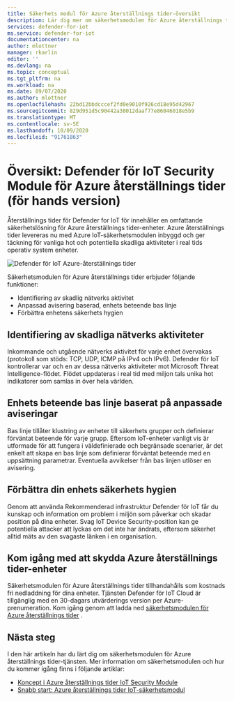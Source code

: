 ```yaml
---
title: Säkerhets modul för Azure återställnings tider-översikt
description: Lär dig mer om säkerhetsmodulen för Azure återställnings tider support och implementering som en del av tjänsten Defender for IoT
services: defender-for-iot
ms.service: defender-for-iot
documentationcenter: na
author: mlottner
manager: rkarlin
editor: ''
ms.devlang: na
ms.topic: conceptual
ms.tgt_pltfrm: na
ms.workload: na
ms.date: 09/07/2020
ms.author: mlottner
ms.openlocfilehash: 22bd12bbdcccef2fd0e9010f926cd18e95d42967
ms.sourcegitcommit: 829d951d5c90442a38012daaf77e86046018e5b9
ms.translationtype: MT
ms.contentlocale: sv-SE
ms.lasthandoff: 10/09/2020
ms.locfileid: "91761863"
---
```

# <a name="overview-defender-for-iot-security-module-for-azure-rtos-preview"></a>Översikt: Defender för IoT Security Module för Azure återställnings tider (för hands version)

Återställnings tider för Defender for IoT för innehåller en omfattande säkerhetslösning för Azure återställnings tider-enheter. Azure återställnings tider levereras nu med Azure IoT-säkerhetsmodulen inbyggd och ger täckning för vanliga hot och potentiella skadliga aktiviteter i real tids operativ system enheter. 

![Defender för IoT Azure-återställnings tider](./media/architecture/azure-rtos-security-monitoring.png)


Säkerhetsmodulen för Azure återställnings tider erbjuder följande funktioner: 
- Identifiering av skadlig nätverks aktivitet
- Anpassad avisering baserad, enhets beteende bas linje
- Förbättra enhetens säkerhets hygien

## <a name="detection-of-malicious-network-activities"></a>Identifiering av skadliga nätverks aktiviteter

Inkommande och utgående nätverks aktivitet för varje enhet övervakas (protokoll som stöds: TCP, UDP, ICMP på IPv4 och IPv6). Defender för IoT kontrollerar var och en av dessa nätverks aktiviteter mot Microsoft Threat Intelligence-flödet. Flödet uppdateras i real tid med miljon tals unika hot indikatorer som samlas in över hela världen. 

## <a name="device-behavior-baselining-based-on-custom-alerts"></a>Enhets beteende bas linje baserat på anpassade aviseringar

Bas linje tillåter klustring av enheter till säkerhets grupper och definierar förväntat beteende för varje grupp. Eftersom IoT-enheter vanligt vis är utformade för att fungera i väldefinierade och begränsade scenarier, är det enkelt att skapa en bas linje som definierar förväntat beteende med en uppsättning parametrar. Eventuella avvikelser från bas linjen utlöser en avisering. 

## <a name="improve-your-device-security-hygiene"></a>Förbättra din enhets säkerhets hygien

Genom att använda Rekommenderad infrastruktur Defender för IoT får du kunskap och information om problem i miljön som påverkar och skadar position på dina enheter. Svag IoT Device Security-position kan ge potentiella attacker att lyckas om det inte har ändrats, eftersom säkerhet alltid mäts av den svagaste länken i en organisation. 

## <a name="get-started-protecting-azure-rtos-devices"></a>Kom igång med att skydda Azure återställnings tider-enheter

Säkerhetsmodulen för Azure återställnings tider tillhandahålls som kostnads fri nedladdning för dina enheter. Tjänsten Defender för IoT Cloud är tillgänglig med en 30-dagars utvärderings version per Azure-prenumeration. Kom igång genom att ladda ned [säkerhetsmodulen för Azure återställnings tider](https://github.com/MicrosoftDocs/azure-docs/blob/master/articles/defender-for-iot/iot-security-azure-rtos.md) . 


## <a name="next-steps"></a>Nästa steg

I den här artikeln har du lärt dig om säkerhetsmodulen för Azure återställnings tider-tjänsten. Mer information om säkerhetsmodulen och hur du kommer igång finns i följande artiklar:

- [Koncept i Azure återställnings tider IoT Security Module](concept-rtos-security-module.md)
- [Snabb start: Azure återställnings tider IoT-säkerhetsmodul](quickstart-azure-rtos-security-module.md)
